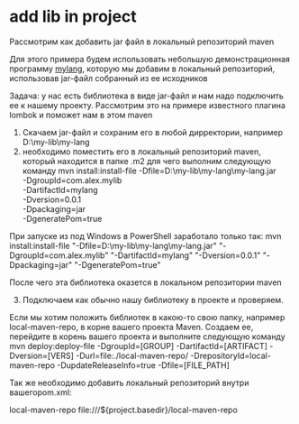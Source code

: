 # add lib in project 

Рассмотрим как добавить jar файл в локальный репозиторий maven

Для этого примера будем использовать небольшую демонстрационная программу 
[mylang](https://github.com/alexmnv03/maven-study/tree/develop/mylang), которую мы добавим в 
локальный репозиторий, использовав jar-файл собранный из ее исходников

Задача: у нас есть библиотека в виде jar-файл и нам надо подключить ее к нашему проекту.
Рассмотрим это на примере известного плагина lombok и поможет нам в этом maven
1. Скачаем jar-файл и сохраним его в любой дирректории, например D:\my-lib\my-lang
2. необходимо поместить его в локальный репозиторий maven, который находится в папке .m2
для чего выполним следующую команду
mvn install:install-file -Dfile=D:\my-lib\my-lang\my-lang.jar \
	-DgroupId=com.alex.mylib \
	-DartifactId=mylang \
	-Dversion=0.0.1 \
	-Dpackaging=jar \
	-DgeneratePom=true

При запуске из под Windows в PowerShell заработало только так:
mvn install:install-file "-Dfile=D:\my-lib\my-lang\my-lang.jar" "-DgroupId=com.alex.mylib" "-DartifactId=mylang" "-Dversion=0.0.1" "-Dpackaging=jar" "-DgeneratePom=true"


После чего эта библиотека оказется в локальном репозитории maven

3. Подключаем как обычно нашу библиотеку в проекте и проверяем.
   

 
Если мы хотим положить библиотек в какою-то свою папку, например local-maven-repo, в корне вашего проекта Maven.
Создаем ее, перейдите в корень вашего проекта и выполните следующую команду
mvn deploy:deploy-file -DgroupId=[GROUP] -DartifactId=[ARTIFACT] -Dversion=[VERS] -Durl=file:./local-maven-repo/ -DrepositoryId=local-maven-repo -DupdateReleaseInfo=true -Dfile=[FILE_PATH]   

Так же необходимо добавить локальный репозиторий внутри вашего<project>pom.xml:

<repositories>
    <repository>
        <id>local-maven-repo</id>
        <url>file:///${project.basedir}/local-maven-repo</url>
    </repository>
</repositories>
